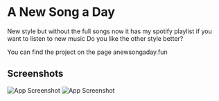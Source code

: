 # A New Song a Day

New style but without the full songs
now it has my spotify playlist if you want to listen to new music
Do you like the other style better?

You can find the project on the page anewsongaday.fun


## Screenshots

![App Screenshot](https://i.imgur.com/nZTBBFS.png)
![App Screenshot](https://i.imgur.com/HOo7bot.png)
